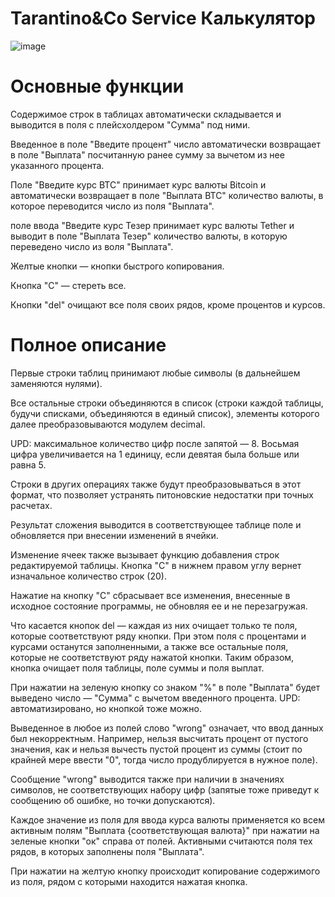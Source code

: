 # Tarantino&amp;Co Service Калькулятор

![image](https://user-images.githubusercontent.com/73564203/111885275-d46fc200-89d7-11eb-9e6f-b72e2bb790f4.png)

# Основные функции

Содержимое строк в таблицах автоматически складывается и выводится в поля с плейсхолдером "Сумма" под ними.

Введенное в поле "Введите процент" число автоматически возвращает в поле "Выплата" посчитанную ранее сумму за вычетом из нее указанного процента.

Поле "Введите курс ВТС" принимает курс валюты Bitcoin и автоматически возвращает в поле "Выплата ВТС" количество валюты, в которое переводится число из поля "Выплата".

поле ввода "Введите курс Тезер принимает курс валюты Tether и выводит в поле "Выплата Тезер" количество валюты, в которую переведено число из воля "Выплата".

Желтые кнопки — кнопки быстрого копирования.

Кнопка "С" — стереть все.

Кнопки "del" очищают все поля своих рядов, кроме процентов и курсов. 

# Полное описание

Первые строки таблиц принимают любые символы (в дальнейшем заменяются нулями).

Все остальные строки объединяются в список (строки каждой таблицы, будучи списками, объединяются в единый список), элементы которого далее преобразовываются модулем decimal.

UPD: максимальное количество цифр после запятой — 8. Восьмая цифра увеличивается на 1 единицу, если девятая была больше или равна 5.

Строки в других операциях также будут преобразовываться в этот формат, что позволяет устранять питоновские недостатки при точных расчетах.

Результат сложения выводится в соответствующее таблице поле и обновляется при внесении изменений в ячейки. 

Изменение ячеек также вызывает функцию добавления строк редактируемой таблицы. Кнопка "С" в нижнем правом углу вернет изначальное количество строк (20).

Нажатие на кнопку "С" сбрасывает все изменения, внесенные в исходное состояние программы, не обновляя ее и не перезагружая.

Что касается кнопок del — каждая из них очищает только те поля, которые соответствуют ряду кнопки. При этом поля с процентами и курсами останутся заполненными, а также все остальные поля, которые не соответствуют ряду нажатой кнопки. Таким образом, кнопка очищает поля таблицы, поле суммы и поля выплат. 

При нажатии на зеленую кнопку со знаком "%" в поле "Выплата" будет выведено число — "Сумма" с вычетом введенного процента. UPD: автоматизировано, но кнопкой тоже можно.

Выведенное в любое из полей слово "wrong" означает, что ввод данных был некорректным. Например, нельзя высчитать процент от пустого значения, как и нельзя вычесть пустой процент из суммы (стоит по крайней мере ввести "0", тогда число продублируется в нужное поле).

Сообщение "wrong" выводится также при наличии в значениях символов, не соответствующих набору цифр (запятые тоже приведут к сообщению об ошибке, но точки допускаются).

Каждое значение из поля для ввода курса валюты применяется ко всем активным полям "Выплата {соответствующая валюта}" при нажатии на зеленые кнопки "ок" справа от полей. Активными считаются поля тех рядов, в которых заполнены поля "Выплата".

При нажатии на желтую кнопку происходит копирование содержимого из поля, рядом с которыми находится нажатая кнопка. 
